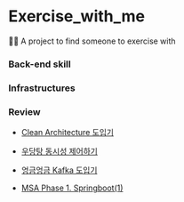 # Exercise_with_me
🏃🏻 A project to find someone to exercise with

### Back-end skill

### Infrastructures

### Review
- [Clean Architecture 도입기](https://velog.io/@devty/Clean-Architecture)  

- [우당탕 동시성 제어하기](https://velog.io/@devty/%EC%9A%B0%EB%8B%B9%ED%83%95-%EB%8F%99%EC%8B%9C%EC%84%B1-%EC%A0%9C%EC%96%B4%ED%95%98%EA%B8%B0)  

- [엉금엉금 Kafka 도입기](https://velog.io/@devty/%EC%97%89%EA%B8%88%EC%97%89%EA%B8%88-Kafka-%EB%8F%84%EC%9E%85%EA%B8%B0)  

- [MSA Phase 1. Springboot(1)](https://velog.io/@devty/MSA-Phase-1.-Springboot1)  
